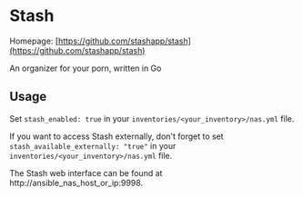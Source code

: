 
# Stash

Homepage: [https://github.com/stashapp/stash](https://github.com/stashapp/stash)

An organizer for your porn, written in Go

## Usage

Set `stash_enabled: true` in your `inventories/<your_inventory>/nas.yml` file.

If you want to access Stash externally, don't forget to set `stash_available_externally: "true"` in your `inventories/<your_inventory>/nas.yml` file.

The Stash web interface can be found at http://ansible_nas_host_or_ip:9998.
